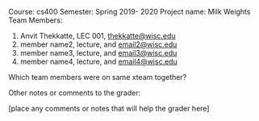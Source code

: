 Course: cs400
Semester: Spring 2019- 2020
Project name: Milk Weights
Team Members:
1. Anvit Thekkatte, LEC 001, thekkatte@wisc.edu
2. member name2, lecture, and email2@wisc.edu
3. member name3, lecture, and email3@wisc.edu
4. member name4, lecture, and email4@wisc.edu

 

Which team members were on same xteam together?


Other notes or comments to the grader:

[place any comments or notes that will help the grader here]
